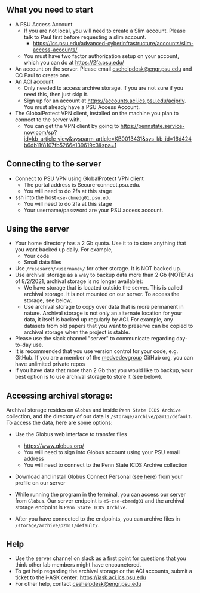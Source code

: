 ## What you need to start
* A PSU Access Account 
  * If you are not local, you will need to create a Slim account. Please talk to Paul first before requesting a slim account.
    * https://ics.psu.edu/advanced-cyberinfrastructure/accounts/slim-access-accounts/
  * You must have two factor authorization setup on your account, which you can do at https://2fa.psu.edu/
* An account on the server. Please email csehelpdesk@engr.psu.edu and CC Paul to create one.
* An ACI account 
  * Only needed to access archive storage. If you are not sure if you need this, then just skip it.
  * Sign up for an account at https://accounts.aci.ics.psu.edu/acipriv. You must already have a PSU Access Account.
* The GlobalProtect VPN client, installed on the machine you plan to connect to the server with.
  * You can get the VPN client by going to https://pennstate.service-now.com/sp?id=kb_article_view&sysparm_article=KB0013431&sys_kb_id=16d424b6db11f8107fb5266e139619c3&spa=1


## Connecting to the server

* Connect to PSU VPN using GlobalProtect VPN client
  * The portal address is Secure-connect.psu.edu.
  * You will need to do 2fa at this stage
* ssh into the host `cse-cbmedg01.psu.edu`
  * You will need to do 2fa at this stage
  * Your username/password are your PSU access account.

## Using the server
* Your home directory has a 2 Gb quota. Use it to to store anything that you want backed up daily. For example,
  * Your code
  * Small data files
* Use `/resesarch/<username>/` for other storage. It is NOT backed up.
* Use archival storage as a way to backup data more than 2 Gb (NOTE: As of 8/2/2021, archival storage is no longer available):
  * We have storage that is located outside the server. This is called archival storage. It is not mounted on our  server. To access the storage, see below.
  * Use archival storage to copy over data that is more permanent in nature. Archival storage is not only an alternate location for your data, it itself is backed up regularly by ACI. For example, any datasets from old papers that you want to preserve can be copied to archival storage when the project is stable. 
* Please use the slack channel "server" to communicate regarding day-to-day use.
* It is recommended that you use version control for your code, e.g. GitHub. If you are a member of the [medvedevgroup](https://github.com/medvedevgroup/) GitHub org, you can have unlimited private repos
* If you have data that more than 2 Gb that you would like to backup, your best option is to use archival storage to store it (see below).


## Accessing archival storage: 
<!-- Archival storage resides on `datamgr.aci.ics.psu.edu`, and the directory of our data is /archive/pzm11/default. To access the data, here are some options suggested by IT staff: 
* `lftp sftp://user@datamgr.aci.ics.psu.edu:22 <applewebdata://A275D139-EFAC-4822-A3E0-FBC240CD66BF> -e 'mirror --verbose --use-pget-n=8 -c /remote/path /local/path'`
* [Parallel rsync](https://www.mankier.com/1/prsync)
  * https://code.google.com/archive/p/parallel-ssh/  -->

Archival storage resides on `Globus` and inside `Penn State ICDS Archive` collection, and the directory of our data is  `/storage/archive/pzm11/default`. To access the data, here are some options:

* Use the Globus web interface to transfer files
  * https://www.globus.org/
  * You will need to sign into Globus account using your PSU email address
  * You will need to connect to the Penn State ICDS Archive collection

* Download and install Globus Connect Personal ([see here](https://docs.globus.org/globus-connect-personal/install/linux/)) from your profile  on our server
* While running the program in the terminal, you can access our server from `Globus`. Our server endpoint is `e5-cse-cbmedg01` and  the archival storage endpoint is `Penn State ICDS Archive`.
* After you have connected to the endpoints, you can archive files in `/storage/archive/pzm11/default/`.

## Help
* Use the server channel on slack as a first point for questions that you think other lab members might have encounetered.
* To get help regarding the archival storage or the ACI accounts, submit a ticket to the i-ASK center: https://iask.aci.ics.psu.edu
* For other help, contact csehelpdesk@engr.psu.edu
